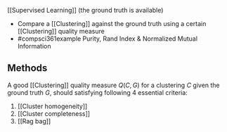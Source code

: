 [[Supervised Learning]] (the ground truth is available)
- Compare a [[Clustering]] against the ground truth using a certain [[Clustering]] quality measure
- #compsci361example Purity, Rand Index & Normalized Mutual Information
## Methods
A good [[Clustering]] quality measure $Q(C,G)$ for a clustering $C$ given the ground truth $G$, should satisfying following 4 essential criteria:
1. [[Cluster homogeneity]]
2. [[Cluster completeness]]
3. [[Rag bag]]
